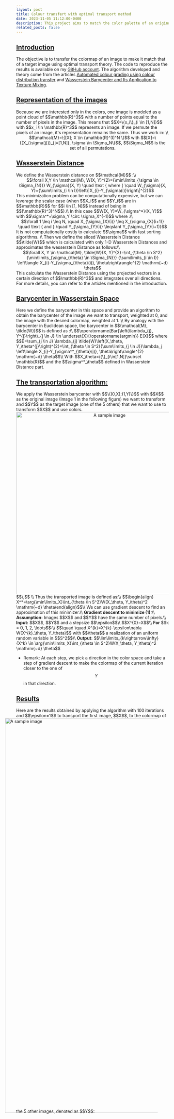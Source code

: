 ```yaml
---
layout: post
title: Colour transfert with optimal transport method
date: 2023-11-05 11:12:00-0400
description: This project aims to match the color palette of an original image with that of a target image. It was developed as part of a practical assignment in an optimal transport class.
related_posts: false
---
```


<h2><u>Introduction</u></h2>
The objective is to transfer the colormap of an image to make it match that of a target image using optimal transport theory. The code to reproduce the results is available on my <a href="https://github.com/ChapponE/optimal_transport_color_transfer">GitHub account</a>. The algorithm developed and theory come from the articles <a href="https://mural.maynoothuniversity.ie/15125/">Automated colour grading using colour distribution transfer</a> and <a href="https://www.semanticscholar.org/paper/Wasserstein-Barycenter-and-Its-Application-to-Rabin-Peyr%C3%A9/9b208891d1287ebb5b84ac801b41c3313d7e3303">Wasserstein Barycenter and Its Application to Texture Mixing</a>.

<h2><u>Representation of the images</u></h2>
Because we are interested only in the colors, one image is modeled as a point cloud of $$\mathbb{R}^3$$ with a number of points equal to the number of pixels in the image. This means that $$X=\{x_i\}_{i \in [1,N]}$$ with $$x_i \in \mathbb{R}^3$$ represents an image. If we permute the pixels of an image, it's representation remains the same. Thus we work in: \\
<span style="display: block; text-align: center;">$$\mathcal{M}=\{[X]; X \in (\mathbb{R}^3)^N \}$$ with $$[X]=\{(X_{\sigma(j)})_{j=[1,N]}, \sigma \in \Sigma_N\}$$, $$\Sigma_N$$ is the set of all permutations.</span>

<h2><u>Wasserstein Distance</u></h2>
We define the Wasserstein distance on $$\mathcal{M}$$ :\\
<span style="display: block; text-align: center;">$$\forall X,Y \in \mathcal{M}, W(X, Y)^{2}={\min\limits_{\sigma \in \Sigma_{N}}} W_{\sigma}(X, Y) \quad \text { where } \quad W_{\sigma}(X, Y)={\sum\limits_{i \in I}}\left\|X_{i}-Y_{\sigma(i)}\right\|^{2}$$ </span>
This minimization problem can be computationally expensive, but we can leverage the scalar case (when $$X_i$$ and $$Y_i$$ are in $$\mathbb{R}$$ for $$i \in [1, N]$$ instead of being in $$(\mathbb{R}^3)^N$$).\\
In this case $$W(X, Y)=W_{\sigma^*}(X, Y)$$ with $$\sigma^*=\sigma_Y \circ \sigma_X^{-1}$$ where :\\
<span style="display: block; text-align: center;">$$\forall 1 \leq i \leq N, \quad X_{\sigma_{X}(i)} \leq X_{\sigma_{X}(i+1)} \quad \text { and } \quad Y_{\sigma_{Y}(i)} \leqslant Y_{\sigma_{Y}(i+1)}$$</span>
It is not computationally costly to calculate $$\sigma$$ with fast sorting algorithms.  \\
Then we define the sliced Wasserstein Distance $$\tilde{W}$$ which is calculated with only 1-D Wasserstein Distances and approximates the wesserstein Distance as follows:\\
<span style="display: block; text-align: center;">$$\forall X, Y \in \mathcal{M}, \tilde{W}(X, Y)^{2}=\int_{\theta \in S^2} {\min\limits_{\sigma_{\theta} \in \Sigma_{N}}} {\sum\limits_{i \in I}} \left\langle X_{i}-Y_{\sigma_{\theta}(i)}, \theta\right\rangle^{2} \mathrm{~d} \theta$$</span>
This calculate the Wasserstein Distance  using the projected vectors in a certain direction of $$\mathbb{R}^3$$ and integrates over all directions. For more details, you can refer to the articles mentioned in the introduction.

<h2><u>Barycenter in Wasserstain Space</u></h2>
Here we define the barycenter in this space and  provide an algorithm to obtain the barycenter of the image we want to transport, weighted at 0, and the image with the desired colormap, weighted at 1. \\
By analogy with the barycenter in Euclidean space, the barycenter in $$(\mathcal{M}, \tilde{W})$$ is defined as :\\
$$\operatorname{Bar}\left(\lambda_{j}, Y^{j}\right)_{j \in J} \in \underset{X}{\operatorname{argmin}} E(X)$$ where $$E=\sum_{j \in J} \lambda_{j} \tilde{W}\left(X_\theta, Y_\theta^{j}\right)^{2}=\int_{\theta \in S^2}{\sum\limits_{j \in J}}\lambda_j  \left\langle X_{i}-Y_{\sigma^*_{\theta}(i)}, \theta\right\rangle^{2} \mathrm{~d} \theta$$\\
With $$X_\theta=\{<X_i,\theta>\}_{i\in[1,N]}\subset \mathbb{R}$$ and the $$\sigma^*_\theta$$ defined in Wasserstein Distance part. 

<h2><u>The transportation algorithm:</u></h2>
We apply the Wasserstein barycenter with $$\{(0,X);(1,Y)\}$$ with $$X$$ as the original image (Image 1 in the following figure) we want to transform and $$Y$$ as the target image (one of the 5 others) that we want to use to transform $$X$$ and use colors.
<div style="text-align: center"><img src="{{'ot_6img.PNG' | prepend: 'assets/img/' | relative_url}}" alt="A sample image" width="600"></div>
$$\,$$ \\
Thus the transported image is defined as:\\
$$\begin{align} X^*=\arg{\min\limits_X}\int_{\theta \in S^2}W(X_\theta, Y_\theta)^2  \mathrm{~d} \theta\end{align}$$\\
We can use gradient descent to find an approximation of this minimizer:\\
<span><span style="font-weight: bold;">Gradient descent to minimize (1):</span>\\
<span style="font-weight: bold;">Assumption:</span> Images $$X$$ and $$Y$$ have the same number of pixels.\\
<span style="font-weight: bold;">Input:</span> $$X$$, $$Y$$ and a stepsize $$\epsilon$$\\
$$X^{0}=X$$\\
<span style="font-weight: bold;">For</span> $$k = 0, 1, 2, \ldots$$:\\
$$\quad \quad X^{k}=X^{k}-\epsilon\nabla W(X^{k}_\theta, Y_\theta)$$ with $$\theta$$ a realization of an uniform random variable in $$S^2$$\\
<span style="font-weight: bold;">Output:</span> $$\lim\limits_{k\rightarrow\infty}{X^k} \in \arg{\min\limits_X}\int_{\theta \in S^2}W(X_\theta, Y_\theta)^2  \mathrm{~d} \theta$$ </span> 

- Remark: At each step, we pick a direction in the color space and take a step of gradient descent to make the colormap of the current iteration closer to the one of $$Y$$ in that direction. 

<h2><u>Results</u></h2>
Here are the results obtained by applying the algorithm with 100 iterations and $$\epsilon=1$$ to transport the first image, $$X$$, to the colormap of the 5 other images, denoted as $$Y$$:

<img src="{{'Transported_images.png' | prepend: 'assets/img/' | relative_url}}" alt="A sample image" width="1300" style="margin-left: -300px;">




